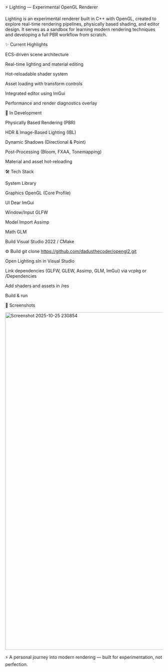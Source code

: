 ⚡ Lighting — Experimental OpenGL Renderer

Lighting is an experimental renderer built in C++ with OpenGL, created to explore real-time rendering pipelines, physically based shading, and editor design.
It serves as a sandbox for learning modern rendering techniques and developing a full PBR workflow from scratch.

✨ Current Highlights

ECS-driven scene architecture

Real-time lighting and material editing

Hot-reloadable shader system

Asset loading with transform controls

Integrated editor using ImGui

Performance and render diagnostics overlay

🚀 In Development

Physically Based Rendering (PBR)

HDR & Image-Based Lighting (IBL)

Dynamic Shadows (Directional & Point)

Post-Processing (Bloom, FXAA, Tonemapping)

Material and asset hot-reloading

🛠 Tech Stack

System	Library

Graphics	OpenGL (Core Profile)

UI	Dear ImGui

Window/Input	GLFW

Model Import	Assimp

Math	GLM

Build	Visual Studio 2022 / CMake

⚙️ Build
git clone https://github.com/dadusthecoder/opengl2.git


Open Lighting.sln in Visual Studio

Link dependencies (GLFW, GLEW, Assimp, GLM, ImGui) via vcpkg or /Dependencies

Add shaders and assets in /res

Build & run

📸 Screenshots

<img width="1918" height="1075" alt="Screenshot 2025-10-25 230854" src="https://github.com/user-attachments/assets/2724f87e-e0a5-4b4b-9e44-ad46adf3dba7" />





⚡ A personal journey into modern rendering — built for experimentation, not perfection.
